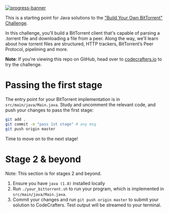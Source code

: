 [![progress-banner](https://backend.codecrafters.io/progress/bittorrent/ee06572a-de03-4108-8e91-af792b65f504)](https://app.codecrafters.io/users/codecrafters-bot?r=2qF)

This is a starting point for Java solutions to the
["Build Your Own BitTorrent" Challenge](https://app.codecrafters.io/courses/bittorrent/overview).

In this challenge, you’ll build a BitTorrent client that's capable of parsing a
.torrent file and downloading a file from a peer. Along the way, we’ll learn
about how torrent files are structured, HTTP trackers, BitTorrent’s Peer
Protocol, pipelining and more.

**Note**: If you're viewing this repo on GitHub, head over to
[codecrafters.io](https://codecrafters.io) to try the challenge.

# Passing the first stage

The entry point for your BitTorrent implementation is in
`src/main/java/Main.java`. Study and uncomment the relevant code, and push your
changes to pass the first stage:

```sh
git add .
git commit -m "pass 1st stage" # any msg
git push origin master
```

Time to move on to the next stage!

# Stage 2 & beyond

Note: This section is for stages 2 and beyond.

1. Ensure you have `java (1.8)` installed locally
1. Run `./your_bittorrent.sh` to run your program, which is implemented in
   `src/main/java/Main.java`.
1. Commit your changes and run `git push origin master` to submit your solution
   to CodeCrafters. Test output will be streamed to your terminal.
